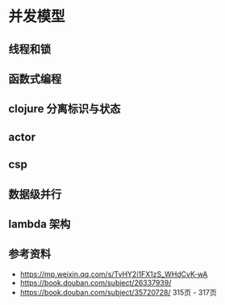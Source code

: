 # 并发模型
## 线程和锁
## 函数式编程
## clojure 分离标识与状态
## actor
## csp
## 数据级并行
## lambda 架构
## 参考资料
- https://mp.weixin.qq.com/s/TvHY2i1FX1zS_WHdCvK-wA
- https://book.douban.com/subject/26337939/ 
- https://book.douban.com/subject/35720728/ 315页 - 317页